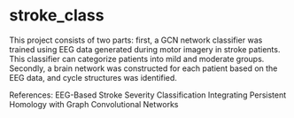 # stroke_class
This project consists of two parts: first, a GCN network classifier was trained using EEG data generated during motor imagery in stroke patients. This classifier can categorize patients into mild and moderate groups. Secondly, a brain network was constructed for each patient based on the EEG data, and cycle structures was identified.

References:
EEG-Based Stroke Severity Classification Integrating Persistent Homology with Graph Convolutional Networks
